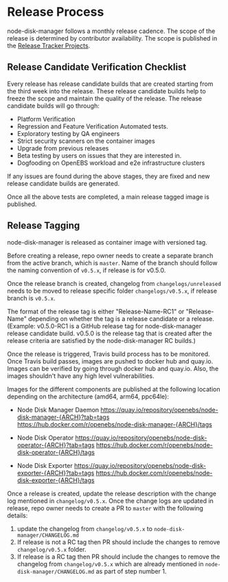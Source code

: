 # Release Process
node-disk-manager follows a monthly release cadence. The scope of the release is determined by contributor availability. The scope is published in the [Release Tracker Projects](https://github.com/orgs/openebs/projects).

## Release Candidate Verification Checklist

Every release has release candidate builds that are created starting from the third week into the release. These release candidate builds help to freeze the scope and maintain the quality of the release. The release candidate builds will go through:
- Platform Verification
- Regression and Feature Verification Automated tests.
- Exploratory testing by QA engineers
- Strict security scanners on the container images
- Upgrade from previous releases
- Beta testing by users on issues that they are interested in.
- Dogfooding on OpenEBS workload and e2e infrastructure clusters

If any issues are found during the above stages, they are fixed and new release candidate builds are generated.

Once all the above tests are completed, a main release tagged image is published.

## Release Tagging

node-disk-manager is released as container image with versioned tag.

Before creating a release, repo owner needs to create a separate branch from the active branch, which is `master`. Name of the branch should follow the naming convention of `v0.5.x`, if release is for v0.5.0.

Once the release branch is created, changelog from `changelogs/unreleased` needs to be moved to release specific folder `changelogs/v0.5.x`, if release branch is `v0.5.x`.

The format of the release tag is either "Release-Name-RC1" or "Release-Name" depending on whether the tag is a release candidate or a release. (Example: v0.5.0-RC1 is a GitHub release tag for node-disk-manager release candidate build. v0.5.0 is the release tag that is created after the release criteria are satisfied by the node-disk-manager RC builds.)

Once the release is triggered, Travis build process has to be monitored. Once Travis build passes, images are pushed to docker hub and quay.io. Images can be verified by going through docker hub and quay.io. Also, the images shouldn't have any high level vulnerabilities.

Images for the different components are published at the following location depending on the architecture (amd64, arm64, ppc64le):

- Node Disk Manager Daemon
    https://quay.io/repository/openebs/node-disk-manager-{ARCH}?tab=tags
    https://hub.docker.com/r/openebs/node-disk-manager-{ARCH}/tags

- Node Disk Operator
    https://quay.io/repository/openebs/node-disk-operator-{ARCH}?tab=tags
    https://hub.docker.com/r/openebs/node-disk-operator-{ARCH}/tags

- Node Disk Exporter
    https://quay.io/repository/openebs/node-disk-exporter-{ARCH}?tab=tags
    https://hub.docker.com/r/openebs/node-disk-exporter-{ARCH}/tags


Once a release is created, update the release description with the change log mentioned in `changelog/v0.5.x`. Once the change logs are updated in release, repo owner needs to create a PR to `master` with the following details:
1. update the changelog from `changelog/v0.5.x` to `node-disk-manager/CHANGELOG.md`
2. If release is not a RC tag then PR should include the changes to remove `changelog/v0.5.x` folder.
3. If release is a RC tag then PR should include the changes to remove the changelog from `changelog/v0.5.x` which are already mentioned in `node-disk-manager/CHANGELOG.md` as part of step number 1.
